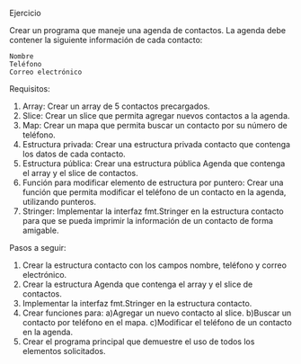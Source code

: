  Ejercicio

Crear un programa que maneje una agenda de contactos. La agenda debe contener la siguiente información de cada contacto:

	Nombre
	Teléfono
	Correo electrónico

Requisitos:

1) Array: Crear un array de 5 contactos precargados.
2) Slice: Crear un slice que permita agregar nuevos contactos a la agenda.
3) Map: Crear un mapa que permita buscar un contacto por su número de teléfono.
4) Estructura privada: Crear una estructura privada contacto que contenga los datos de cada contacto.
5) Estructura pública: Crear una estructura pública Agenda que contenga el array y el slice de contactos.
6) Función para modificar elemento de estructura por puntero: Crear una función que permita modificar el teléfono de un contacto en la agenda, utilizando punteros.
7) Stringer: Implementar la interfaz fmt.Stringer en la estructura contacto para que se pueda imprimir la información de un contacto de forma amigable.

Pasos a seguir:

1) Crear la estructura contacto con los campos nombre, teléfono y correo electrónico.
2) Crear la estructura Agenda que contenga el array y el slice de contactos.
3) Implementar la interfaz fmt.Stringer en la estructura contacto.
4) Crear funciones para:
	a)Agregar un nuevo contacto al slice.
	b)Buscar un contacto por teléfono en el mapa.
	c)Modificar el teléfono de un contacto en la agenda.
5) Crear el programa principal que demuestre el uso de todos los elementos solicitados.
